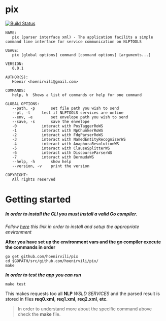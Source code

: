 # pix

[![Build Status](https://travis-ci.org/hoenirvili/pix.svg?branch=master)](https://travis-ci.org/hoenirvili/pix)

```
NAME:
   pix (parser interface xml) - The application facilits a simple command line interface for service communication on NLPTOOLS

USAGE:
   pix [global options] command [command options] [arguments...]
   
VERSION:
   0.0.1
   
AUTHOR(S):
   Hoenir <hoenirvili@gmail.com> 
   
COMMANDS:
   help, h	Shows a list of commands or help for one command
   
GLOBAL OPTIONS:
   --path, -p 		set file path you wish to send
   --pt, -t		test if NLPTOOLS services are online
   --env, -e 		set envelope path you wish to send
   --save, -s 		save the envelope
   -0			interact with PosTaggerRoWS
   -1			interact with NpChunkerRoWS
   -2			interact with FdgParserRoWS
   -3			interact with NamedEntityRecognizerWS
   -4			interact with AnaphoraResolutionWS
   -5			interact with ClauseSplitterWS
   -6			interact with DiscourseParserWS
   -7			interact with BermudaWS
   --help, -h		show help
   --version, -v	print the version

COPYRIGHT:
   All rights reserved
```

# Getting started

##### In order to install the CLI you must install a valid Go compiler.

*Follow [here](https://golang.org/doc/install) this link in order to install and setup the appropriate environment*

**After you have set up the environment vars and the go compiler execute the commands in order**

```
go get github.com/hoenirvili/pix
cd $GOPATH/src/github.com/hoenirvili/pix/
make
```

***In order to test the app you can run***
```
make test
```
This makes requests too all **NLP** *WSLD SERVICES* and the parsed result is stored in
files **req0.xml**, **req1.xml**, **req2.xml**, **etc**. 

> In order to understand more about the specific command above check the **make** file.
